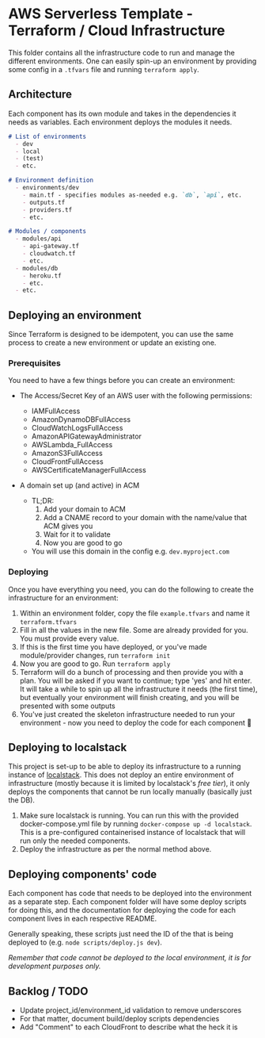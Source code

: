 # AWS Serverless Template - Terraform / Cloud Infrastructure

This folder contains all the infrastructure code to run and manage the different environments. One can easily spin-up an environment by providing some config in a `.tfvars` file and running `terraform apply`.

## Architecture

Each component has its own module and takes in the dependencies it needs as variables. Each environment deploys the modules it needs.

```md
# List of environments
  - dev
  - local
  - (test)
  - etc.

# Environment definition
  - environments/dev
    - main.tf - specifies modules as-needed e.g. `db`, `api`, etc.
    - outputs.tf
    - providers.tf
    - etc.

# Modules / components
  - modules/api
    - api-gateway.tf
    - cloudwatch.tf
    - etc.
  - modules/db
    - heroku.tf
    - etc.
  - etc.
```


## Deploying an environment

Since Terraform is designed to be idempotent, you can use the same process to create a new environment or update an existing one.

### Prerequisites

You need to have a few things before you can create an environment:
  - The Access/Secret Key of an AWS user with the following permissions:
    - IAMFullAccess
    - AmazonDynamoDBFullAccess
    - CloudWatchLogsFullAccess
    - AmazonAPIGatewayAdministrator
    - AWSLambda_FullAccess
    - AmazonS3FullAccess
    - CloudFrontFullAccess
    - AWSCertificateManagerFullAccess

  - A domain set up (and active) in ACM
    - TL;DR:
      1. Add your domain to ACM
      1. Add a CNAME record to your domain with the name/value that ACM gives you
      1. Wait for it to validate
      1. Now you are good to go
    - You will use this domain in the config e.g. `dev.myproject.com`

### Deploying

Once you have everything you need, you can do the following to create the infrastructure for an environment:

1. Within an environment folder, copy the file `example.tfvars` and name it `terraform.tfvars`
1. Fill in all the values in the new file. Some are already provided for you. You must provide every value.
1. If this is the first time you have deployed, or you've made module/provider changes, run `terraform init`
1. Now you are good to go. Run `terraform apply`
1. Terraform will do a bunch of processing and then provide you with a plan. You will be asked if you want to continue; type 'yes' and hit enter. It will take a while to spin up all the infrastructure it needs (the first time), but eventually your environment will finish creating, and you will be presented with some outputs
1. You've just created the skeleton infrastructure needed to run your environment - now you need to deploy the code for each component 🙂

## Deploying to localstack

This project is set-up to be able to deploy its infrastructure to a running instance of [localstack](https://github.com/localstack/localstack). This does not deploy an entire environment of infrastructure (mostly because it is limited by localstack's _free tier_), it only deploys the components that cannot be run locally manually (basically just the DB).

1. Make sure localstack is running. You can run this with the provided docker-compose.yml file by running `docker-compose up -d localstack`. This is a pre-configured containerised instance of localstack that will run only the needed components.
1. Deploy the infrastructure as per the normal method above.

## Deploying components' code

Each component has code that needs to be deployed into the environment as a separate step. Each component folder will have some deploy scripts for doing this, and the documentation for deploying the code for each component lives in each respective README.

Generally speaking, these scripts just need the ID of the that is being deployed to (e.g. `node scripts/deploy.js dev`).

_Remember that code cannot be deployed to the local environment, it is for development purposes only._

## Backlog / TODO

  - Update project_id/environment_id validation to remove underscores
  - For that matter, document build/deploy scripts dependencies
  - Add "Comment" to each CloudFront to describe what the heck it is